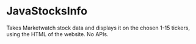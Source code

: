 # JavaStocksInfo
Takes Marketwatch stock data and displays it on the chosen 1-15 tickers, using the HTML of the website. No APIs.
